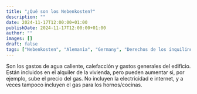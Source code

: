```yaml
---
title: "¿Qué son los Nebenkosten?"
description: ""
date: 2024-11-17T12:00:00+01:00
publishDate: 2024-11-17T12:00:00+01:00
author: ""
images: []
draft: false
tags: ["Nebenkosten", "Alemania", "Germany", "Derechos de los inquilinos"]
---
```

Son los gastos de agua caliente, calefacción y gastos generales del edificio. Están incluidos en el alquiler de la vivienda, pero pueden aumentar si, por ejemplo, sube el precio del gas. No incluyen la electricidad e internet, y a veces tampoco incluyen el gas para los hornos/cocinas. 
